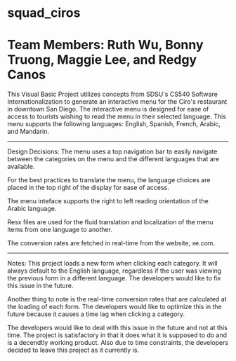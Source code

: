 # squad_ciros
# Team Members: Ruth Wu, Bonny Truong, Maggie Lee, and Redgy Canos

This Visual Basic Project utilizes concepts from SDSU's CS540 
Software Internationalization to generate an interactive menu 
for the Ciro's restaurant in downtown San Diego. The interactive 
menu is designed for ease of access to tourists wishing to read 
the menu in their selected language. This menu supports the 
following languages: English, Spanish, French, Arabic, and Mandarin. 

-----------------

Design Decisions: 
The menu uses a top navigation bar to easily navigate between the 
categories on the menu and the different languages that are available. 

For the best practices to translate the menu, the language
choices are placed in the top right of the display for ease of access.

The menu inteface supports the right to left reading orientation of 
the Arabic language. 

Resx files are used for the fluid translation and localization of 
the menu items from one language to another. 

The conversion rates are fetched in real-time from the website, xe.com.

-----------------

Notes:
This project loads a new form when clicking each category. It will 
always default to the English language, regardless if the user was
viewing the previous form in a different language. The developers
would like to fix this issue in the future. 

Another thing to note is the real-time conversion rates that are
calculated at the loading of each form. The developers would like
to optimize this in the future because it causes a time lag when 
clicking a category. 

The developers would like to deal with this issue in the future
and not at this time. The project is satisfactory in that it does
what it is supposed to do and is a decendtly working product. Also
due to time constraints, the developers decided to leave this 
project as it currently is.

